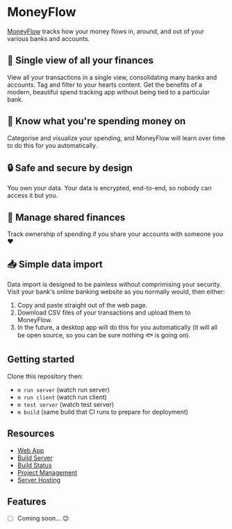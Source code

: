 # MoneyFlow

[MoneyFlow](https://moneyflow.azurewebsites.net/) tracks how your money flows in, around, and out of your various banks and accounts. 

## :page_facing_up: Single view of all your finances 

View all your transactions in a single view, consolidating many banks and accounts.
Tag and filter to your hearts content. 
Get the benefits of a modern, beautiful spend tracking app without being tied to a particular bank. 
 
## :ledger: Know what you're spending money on 

Categorise and visualize your spending, and MoneyFlow will learn over time to do this for you automatically.

## :lock: Safe and secure by design

You own your data. Your data is encrypted, end-to-end, so nobody can access it but you.

## :couple: Manage shared finances 

Track ownership of spending if you share your accounts with someone you :heart: 

## :inbox_tray: Simple data import

Data import is designed to be painless without comprimising your security. Visit your bank's online banking website 
as you normally would, then either:
1. Copy and paste straight out of the web page. 
2. Download CSV files of your transactions and upload them to MoneyFlow. 
3. In the future, a desktop app will do this for you automatically 
   (it will all be open source, so you can be sure nothing :fish: is going on).

## Getting started

Clone this repository then:

- `m run server` (watch run server)
- `m run client` (watch run client)
- `m test server` (watch test server)
- `m build` (same build that CI runs to prepare for deployment)

## Resources

- [Web App](https://moneyflow.azurewebsites.net/)
- [Build Server](https://btefay.visualstudio.com/MoneyFlow/_build) 
- [Build Status](https://btefay.visualstudio.com/MoneyFlow/_build/latest?definitionId=1)
- [Project Management](https://github.com/bentefay/MoneyFlow/projects/1)
- [Server Hosting](https://portal.azure.com)

## Features

- [ ] Coming soon... :wink: